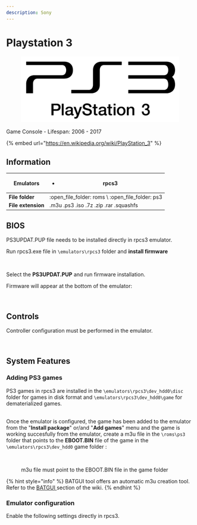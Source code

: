 ```yaml
---
description: Sony
---
```


# Playstation 3

<figure><img src="https://raw.githubusercontent.com/fabricecaruso/es-theme-carbon/5149a33eed46b2af638b06119397d4023b75131f/art/logos/ps3.svg" alt=""><figcaption></figcaption></figure>

Game Console - Lifespan: 2006 - 2017

{% embed url="https://en.wikipedia.org/wiki/PlayStation_3" %}

## Information

| **Emulators**      | <ul><li>rpcs3</li></ul>                              |
| ------------------ | ---------------------------------------------------- |
| **File folder**    | :open\_file\_folder: roms \ :open\_file\_folder: ps3 |
| **File extension** | .m3u .ps3 .iso .7z .zip .rar .squashfs               |

## BIOS

PS3UPDAT.PUP file needs to be installed directly in rpcs3 emulator.

Run rpcs3.exe file in `\emulators\rpcs3` folder and **install firmware**

<figure><img src="https://i.imgur.com/18HE0DC.png" alt=""><figcaption></figcaption></figure>

Select the **PS3UPDAT.PUP** and run firmware installation.

Firmware will appear at the bottom of the emulator:

<figure><img src="https://i.imgur.com/JFjxamH.png" alt=""><figcaption></figcaption></figure>

## Controls

Controller configuration must be performed in the emulator.

<figure><img src="https://i.imgur.com/YoW67OI.png" alt=""><figcaption></figcaption></figure>

## System Features

### Adding PS3 games

PS3 games in rpcs3 are installed in the `\emulators\rpcs3\dev_hdd0\disc` folder for games in disk format and `\emulators\rpcs3\dev_hdd0\game` for dematerialized games.

\
Once the emulator is configured, the game has been added to the emulator from the "**Install package**" or/and "**Add games**" menu and the game is working succesfully from the emulator, create a m3u file in the `\roms\ps3` folder that points to the **EBOOT.BIN** file of the game in the `\emulators\rpcs3\dev_hdd0` game folder :&#x20;

<figure><img src="https://i.imgur.com/EGr0uq3.png" alt=""><figcaption><p>m3u file must point to the EBOOT.BIN file in the game folder</p></figcaption></figure>

{% hint style="info" %}
BATGUI tool offers an automatic m3u creation tool. Refer to the [BATGUI ](../../../../advanced-features/batgui.md)section of the wiki.
{% endhint %}

### Emulator configuration

Enable the following settings directly in rpcs3.

<figure><img src="https://i.imgur.com/Frjj2kY.png" alt=""><figcaption></figcaption></figure>
